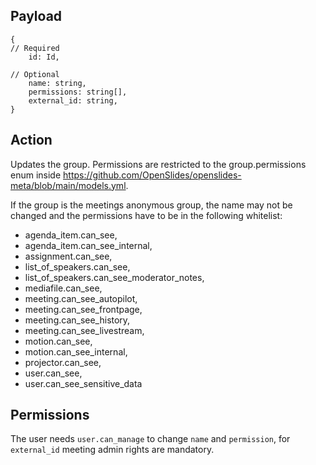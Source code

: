 ## Payload
```
{
// Required
    id: Id,

// Optional
    name: string,
    permissions: string[],
    external_id: string,
}
```

## Action
Updates the group. Permissions are restricted to the group.permissions enum inside https://github.com/OpenSlides/openslides-meta/blob/main/models.yml.

If the group is the meetings anonymous group, the name may not be changed and the permissions have to be in the following whitelist:
- agenda_item.can_see,
- agenda_item.can_see_internal,
- assignment.can_see,
- list_of_speakers.can_see,
- list_of_speakers.can_see_moderator_notes,
- mediafile.can_see,
- meeting.can_see_autopilot,
- meeting.can_see_frontpage,
- meeting.can_see_history,
- meeting.can_see_livestream,
- motion.can_see,
- motion.can_see_internal,
- projector.can_see,
- user.can_see,
- user.can_see_sensitive_data

## Permissions
The user needs `user.can_manage` to change `name` and `permission`, for `external_id` meeting admin rights are mandatory.
